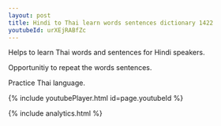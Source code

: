 ```yaml
---
layout: post
title: Hindi to Thai learn words sentences dictionary 1422 
youtubeId: urXEjRABfZc
---
```

 
 
Helps to learn Thai words and sentences for Hindi speakers.

Opportunitiy to repeat the words sentences. 

Practice Thai language. 
 
{% include youtubePlayer.html id=page.youtubeId %}
 
 
{% include analytics.html %}